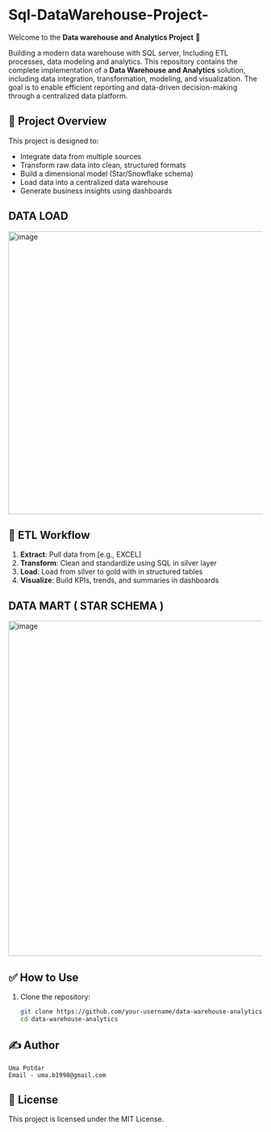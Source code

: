 # Sql-DataWarehouse-Project-
Welcome to the **Data warehouse and Analytics Project** 🚀


Building a modern data warehouse with SQL server, Including ETL processes, data modeling and analytics.
This repository contains the complete implementation of a **Data Warehouse and Analytics** solution, including data integration, transformation, 
modeling, and visualization. The goal is to enable efficient reporting and data-driven decision-making through a centralized data platform.

## 🚀 Project Overview

This project is designed to:
- Integrate data from multiple sources
- Transform raw data into clean, structured formats
- Build a dimensional model (Star/Snowflake schema)
- Load data into a centralized data warehouse
- Generate business insights using dashboards

## DATA LOAD 
<img width="1242" height="560" alt="image" src="https://github.com/user-attachments/assets/ec2c5fd9-19c2-42f1-8ad9-05189e4dcef0" />



## 🔄 ETL Workflow

1. **Extract**: Pull data from [e.g., EXCEL]
2. **Transform**: Clean and standardize using SQL in silver layer
3. **Load**: Load from silver to gold with in structured tables
4. **Visualize**: Build KPIs, trends, and summaries in dashboards

## DATA MART ( STAR SCHEMA ) 
<img width="1158" height="664" alt="image" src="https://github.com/user-attachments/assets/1722ec7d-7071-49b4-a6da-c3aaf1aa03d1" />

## ✅ How to Use

1. Clone the repository:
   ```bash
   git clone https://github.com/your-username/data-warehouse-analytics.git
   cd data-warehouse-analytics


## ✍️ Author
    Uma Potdar 
    Email - uma.b1998@gmail.com

## 📄 License
This project is licensed under the MIT License.




